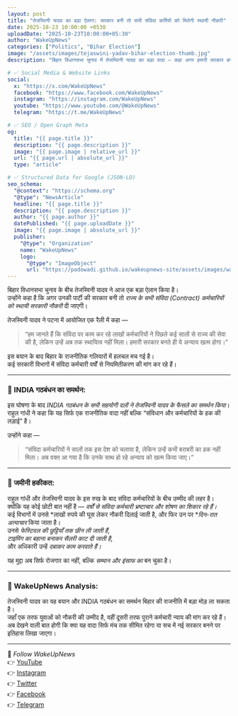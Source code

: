 ```yaml
---
layout: post
title: "तेजस्विनी यादव का बड़ा ऐलान: सरकार बनी तो सभी संविदा कर्मियों को मिलेगी स्थायी नौकरी"
date: 2025-10-23 10:00:00 +0530
uploadDate: "2025-10-23T10:00:00+05:30"
author: "WakeUpNews"
categories: ["Politics", "Bihar Election"]
image: "/assets/images/tejaswini-yadav-bihar-election-thumb.jpg"
description: "बिहार विधानसभा चुनाव में तेजस्विनी यादव का बड़ा वादा – कहा अगर हमारी सरकार बनी तो राज्य के सभी संविदा कर्मचारियों को स्थायी नौकरी दी जाएगी। राहुल गांधी समेत INDIA गठबंधन के नेताओं ने किया समर्थन।"

# ✅ Social Media & Website Links
social:
  x: "https://x.com/WakeUpNews"
  facebook: "https://www.facebook.com/WakeUpNews"
  instagram: "https://instagram.com/WakeUpNews"
  youtube: "https://www.youtube.com/@WakeUpNews"
  telegram: "https://t.me/WakeUpNews"

# ✅ SEO / Open Graph Meta
og:
  title: "{{ page.title }}"
  description: "{{ page.description }}"
  image: "{{ page.image | relative_url }}"
  url: "{{ page.url | absolute_url }}"
  type: "article"

# ✅ Structured Data for Google (JSON-LD)
seo_schema:
  "@context": "https://schema.org"
  "@type": "NewsArticle"
  headline: "{{ page.title }}"
  description: "{{ page.description }}"
  author: "{{ page.author }}"
  datePublished: "{{ page.uploadDate }}"
  image: "{{ page.image | absolute_url }}"
  publisher:
    "@type": "Organization"
    name: "WakeUpNews"
    logo:
      "@type": "ImageObject"
      url: "https://padowadi.github.io/wakeupnews-site/assets/images/wakeupnews-logo.png"
---
```


बिहार विधानसभा चुनाव के बीच तेजस्विनी यादव ने आज एक बड़ा ऐलान किया है।  
उन्होंने कहा है कि अगर उनकी पार्टी की सरकार बनी तो *राज्य के सभी संविदा (Contract) कर्मचारियों को स्थायी सरकारी नौकरी* दी जाएगी।

तेजस्विनी यादव ने पटना में आयोजित एक रैली में कहा —  
> “हम जानते हैं कि संविदा पर काम कर रहे लाखों कर्मचारियों ने पिछले कई सालों से राज्य की सेवा की है, लेकिन उन्हें अब तक स्थायित्व नहीं मिला। हमारी सरकार बनते ही ये अन्याय खत्म होगा।”

इस बयान के बाद बिहार के राजनीतिक गलियारों में हलचल मच गई है।  
कई सरकारी विभागों में संविदा कर्मचारी वर्षों से नियमितीकरण की मांग कर रहे हैं।

---

### 🔸 INDIA गठबंधन का समर्थन:
इस घोषणा के बाद *INDIA गठबंधन के सभी सहयोगी दलों ने तेजस्विनी यादव के फैसले का समर्थन किया*।  
राहुल गांधी ने कहा कि यह सिर्फ एक राजनीतिक वादा नहीं बल्कि “संविधान और कर्मचारियों के हक की लड़ाई” है।

उन्होंने कहा —  
> “संविदा कर्मचारियों ने सालों तक इस देश को चलाया है, लेकिन उन्हें कभी बराबरी का हक नहीं मिला। अब वक्त आ गया है कि उनके साथ हो रहे अन्याय को खत्म किया जाए।”

---

### 🔹 जमीनी हकीकत:
राहुल गांधी और तेजस्विनी यादव के इस रुख के बाद संविदा कर्मचारियों के बीच उम्मीद की लहर है।  
क्योंकि यह कोई छोटी बात नहीं है — *वर्षों से संविदा कर्मचारी भ्रष्टाचार और शोषण का शिकार रहे हैं।*  
कई विभागों में उनसे *लाखों रुपये की घूस लेकर नौकरी दिलाई जाती है, और फिर उन पर **दिन-रात अत्याचार* किया जाता है।  
उनसे *फेस्टिवल की छुट्टियाँ तक छीन ली जाती हैं*,  
*टाइमिंग का बहाना बनाकर सैलरी काट दी जाती है*,  
और अधिकारी उन्हें *दबाकर काम करवाते हैं।*

यह मुद्दा अब सिर्फ रोजगार का नहीं, बल्कि *सम्मान और इंसाफ का* बन चुका है।

---

### 🔸 WakeUpNews Analysis:
तेजस्विनी यादव का यह बयान और INDIA गठबंधन का समर्थन बिहार की राजनीति में बड़ा मोड़ ला सकता है।  
जहाँ एक तरफ युवाओं को नौकरी की उम्मीद है, वहीं दूसरी तरफ पुराने कर्मचारी न्याय की मांग कर रहे हैं।  
अब देखने वाली बात होगी कि क्या यह वादा सिर्फ मंच तक सीमित रहेगा या सच में नई सरकार बनने पर इतिहास लिखा जाएगा।

---

📢 *Follow WakeUpNews*  
👉 [YouTube](https://youtube.com/@WakeUpNews)  
👉 [Instagram](https://instagram.com/WakeUpNews)  
👉 [Twitter](https://x.com/WakeUpNews)  
👉 [Facebook](https://facebook.com/WakeUpNews)  
👉 [Telegram](https://t.me/WakeUpNews)
